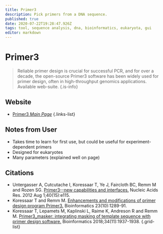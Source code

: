 ```yaml
---
title: Primer3
description: Pick primers from a DNA sequence.
published: true
date: 2020-07-22T19:28:47.926Z
tags: tool, sequence analysis, dna, bioinformatics, eukaryota, gui
editor: markdown
---
```


# Primer3

> Reliable primer design is crucial for successful PCR, and for over a decade, the open-source Primer3 software has been widely used for primer design, often in high-throughput genomics applications. Available web-suite. 
{.is-info}

 
## Website

- [Primer3 *Main Page*](http://bioinfo.ut.ee/primer3/#disclaimer)
 {.links-list}
 
 ## Notes from User
 - Takes time to learn for first use, but could be useful for experiment-dependent primers
 - Designed for eukaryotes 
 - Many parameters (explained well on page)

## Citations

- Untergasser A, Cutcutache I, Koressaar T, Ye J, Faircloth BC, Remm M and Rozen SG. [Primer3--new capabilities and interfaces.](https://academic.oup.com/nar/article/40/15/e115/1223759) Nucleic Acids Res. 2012 Aug 1;40(15):e115.
- Koressaar T and Remm M. [Enhancements and modifications of primer design program Primer3.](https://academic.oup.com/bioinformatics/article/23/10/1289/197299) Bioinformatics 23(10):1289-91.
-	Koressaar T, Lepamets M, Kaplinski L, Raime K, Andreson R and Remm M. [Primer3_masker: integrating masking of template sequence with primer design software.](https://academic.oup.com/bioinformatics/article/34/11/1937/4817620) Bioinformatics 2018;34(11):1937-1938.
{.grid-list}